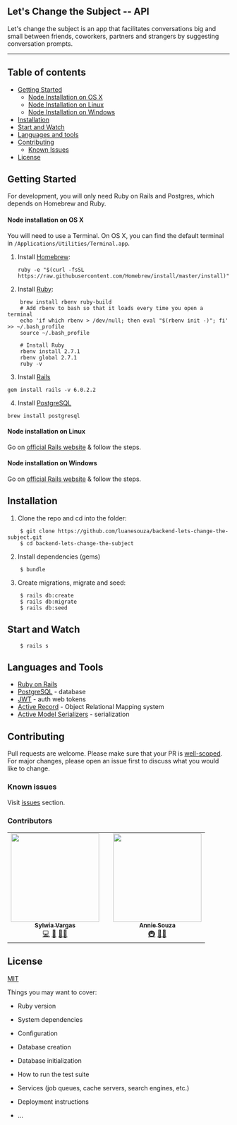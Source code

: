 ## Let's Change the Subject -- API

Let's change the subject is an app that facilitates conversations big and small between friends, coworkers, partners and strangers by suggesting conversation prompts.

***
## Table of contents
- [Getting Started](#getting-started)
    - [Node Installation on OS X](#node-installation-on-os-x)
    - [Node Installation on Linux](#node-installation-on-linux)
    - [Node Installation on Windows](#node-installation-on-windows)
- [Installation](#installation)
- [Start and Watch](#start-and-watch)
- [Languages and tools](#languages-and-tools)
- [Contributing](#contributing)
    - [Known Issues](#known-issues)
- [License](#license)

## Getting Started
For development, you will only need Ruby on Rails and Postgres, which depends on Homebrew and Ruby. 

#### Node installation on OS X

You will need to use a Terminal. On OS X, you can find the default terminal in
`/Applications/Utilities/Terminal.app`.

1. Install [Homebrew](http://brew.sh/):

    ```
    ruby -e "$(curl -fsSL https://raw.githubusercontent.com/Homebrew/install/master/install)"
    ```

2. Install [Ruby](https://www.ruby-lang.org/en/):
```
    brew install rbenv ruby-build
    # Add rbenv to bash so that it loads every time you open a terminal
    echo 'if which rbenv > /dev/null; then eval "$(rbenv init -)"; fi' >> ~/.bash_profile
    source ~/.bash_profile

    # Install Ruby
    rbenv install 2.7.1
    rbenv global 2.7.1
    ruby -v
```
3. Install [Rails](https://rubyonrails.org/)
```
gem install rails -v 6.0.2.2
```

4. Install [PostgreSQL](https://www.postgresql.org/)
```
brew install postgresql
```

#### Node installation on Linux

Go on [official Rails website](https://gorails.com/setup/ubuntu/19.10) & follow the steps.

#### Node installation on Windows

Go on [official Rails website](https://gorails.com/setup/windows/10) & follow the steps.

## Installation

1. Clone the repo and cd into the folder:
```
    $ git clone https://github.com/luanesouza/backend-lets-change-the-subject.git
    $ cd backend-lets-change-the-subject
```
2. Install dependencies (gems)
```
    $ bundle
```
3. Create migrations, migrate and seed:
```
    $ rails db:create
    $ rails db:migrate
    $ rails db:seed
```

## Start and Watch

```
    $ rails s
```
## Languages and Tools

- [Ruby on Rails](https://rubyonrails.org/) 
- [PostgreSQL](https://www.postgresql.org/) - database
- [JWT](https://jwt.io/) - auth web tokens
- [Active Record](https://guides.rubyonrails.org/active_record_basics.html) - Object Relational Mapping system
- [Active Model Serializers](https://github.com/rails-api/active_model_serializers) - serialization

## Contributing
Pull requests are welcome. Please make sure that your PR is [well-scoped](https://www.netlify.com/blog/2020/03/31/how-to-scope-down-prs/).
For major changes, please open an issue first to discuss what you would like to change. 

### Known issues
Visit [issues](https://github.com/luanesouza/backend-lets-change-the-subject/issues) section.

### Contributors
<table>
  <tr>
    <td align="center"><a href="https://github.com/sylwiavargas"><img src="https://avatars2.githubusercontent.com/u/45401242?s=460&u=2efe4366e8a6c7e8732daaaf8373250e7c8cfdd9&v=4" width="200px;" alt=""/><br /><sub><b>Sylwia Vargas</b></sub></a><br /><a href="https://github.com/luanesouza/backend-lets-change-the-subject/commits?author=sylwiavargas" title="Code">💻</a> <a href="https://github.com/sruti/covid19-riskfactors-app/commits/master/README.md" title="Documentation">📖</a> <a href="https://github.com/luanesouza/backend-lets-change-the-subject/issues/created_by/sylwiavargas" title="Bug reports">🐛</a><a href="#ideas-sylwia" title="Ideas, Planning, & Feedback">💡</a></td>
    <td></td>
    <td align="center"><a href="http://sruti.me/"><img src="https://avatars1.githubusercontent.com/u/43556847?s=460&u=f486596a5bfedd9ebd4190c7af9a3d28f0183812&v=4" width="200px;" alt=""/><br /><sub><b>Annie Souza</b></sub></a><br /><a href="#infra-annie" title="Infrastructure (Hosting, Build-Tools, etc)">🚇</a> <a href="https://github.com/luanesouza/backend-lets-change-the-subject/issues?q=is%3Aopen+is%3Aissue+luanesouza" title="Bug reports">🐛</a><a href="#ideas-sruti" title="Ideas, Planning, & Feedback">💡</a></td>
    </tr>
</table>


## License
[MIT](https://choosealicense.com/licenses/mit/)




Things you may want to cover:

* Ruby version

* System dependencies

* Configuration

* Database creation

* Database initialization

* How to run the test suite

* Services (job queues, cache servers, search engines, etc.)

* Deployment instructions

* ...

